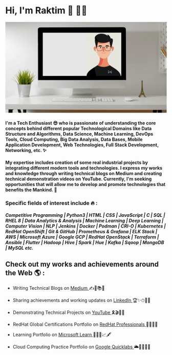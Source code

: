 # Hi, I'm Raktim 👋 👨‍🎓

<img src="https://raw.githubusercontent.com/raktim00/raktim00/main/Portfolio .gif" alt="Portfolio Template that says Raktim Midya - Tech Enthusiast alongside a cartoon illustration of Raktim">

#### I'm a Tech Enthusiast 😎 who is passionate of understanding the core concepts behind different popular Technological Domains like Data Structure and Algorithms, Data Science, Machine Learning, DevOps Tools, Cloud Computing, Big Data Analysis, Data Bases, Mobile Application Development, Web Technologies, Full Stack Development, Networking, etc. ✨

#### My expertise includes creation of some real industrial projects by integrating different modern tools and technologies. I express my works and knowledge through writing technical blogs on Medium and creating technical demonstration videos on YouTube. Currently, I'm seeking opportunities that will allow me to develop and promote technologies that benefits the Mankind. 🤍

### Specific fields of interest include 🔥 :
##### Competitive Programming | Python3 | HTML | CSS | JavaScript | C | SQL | RHEL 8 | Data Analytics & Analysis | Machine Learning | Deep Learning | Computer Vision | NLP | Jenkins | Docker | Podman | CRI-O | Kubernetes | RedHat OpenShift | Git & GitHub | Prometheus & Grafana | ELK Stack | AWS | Microsoft Azure | Google GCP | RedHat OpenStack | Terraform | Ansible | Flutter | Hadoop | Hive | Spark | Hue | Kafka | Sqoop | MongoDB | MySQL etc.

## Check out my works and achievements around the Web 🌎 :

- Writing Technical Blogs on <a href="https://raktimmidya.medium.com/">Medium </a> ✍📃📚💯

- Sharing achievements and working updates on <a href="https://www.linkedin.com/in/raktimmidya">LinkedIn </a> 🏆✨⏱👨‍✈️

- Demonstrating Technical Projects on <a href="https://www.youtube.com/channel/UCOb-jmZQ_pkR9ifyVZKzQsg">YouTube </a> 🎗️🎬🌺💬

- RedHat Global Certifications Portfolio on <a href="https://www.redhat.com/rhtapps/certification/verify/?certId=210-084-034">RedHat Professionals </a>🚀🌈🥇💼

- Learning Portfolio on <a href="https://docs.microsoft.com/en-us/users/raktimmidya">Microsoft Learn </a> 👨‍🎨🙌📈🖋

- Cloud Computing Practice Portfolio on <a href="https://google.qwiklabs.com/public_profiles/a934a34a-5e8b-4afa-b80c-6ef6b92effd6">Google Quicklabs </a> 🌥🌟😇👨‍💻
